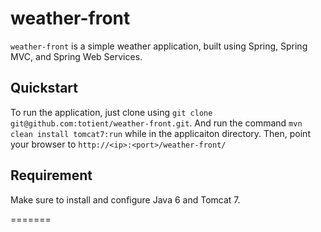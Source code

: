 weather-front
=============

`weather-front` is a simple weather application, built using Spring, Spring MVC, and Spring Web Services.


Quickstart
----------

To run the application, just clone using `git clone git@github.com:totient/weather-front.git`. And run the command `mvn clean install tomcat7:run` while in the applicaiton directory. Then, point your browser to `http://<ip>:<port>/weather-front/`

Requirement
-----------

Make sure to install and configure Java 6 and Tomcat 7.


=======
